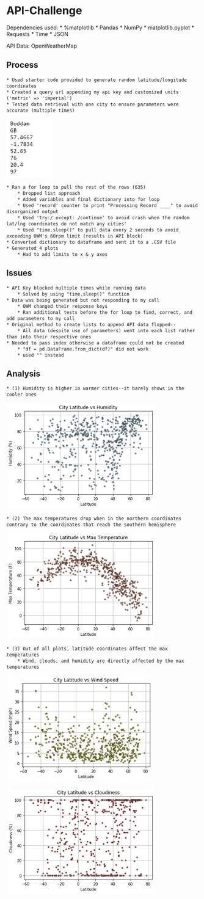 # API-Challenge

Dependencies used:
    * %matplotlib
    * Pandas
    * NumPy
    * matplotlib.pyplot
    * Requests
    * Time
    * JSON

API Data: OpenWeatherMap

## Process

    * Used starter code provided to generate random latitude/longitude coordinates
    * Created a query url appending my api key and customized units ('metric' => 'imperial')
    * Tested data retrieval with one city to ensure parameters were accurate (multiple times)

![Test](TestResponseOutput.png)

    * Ran a for loop to pull the rest of the rows (635)
        * Dropped list approach
        * Added variables and final dictionary into for loop
        * Used 'record' counter to print "Processing Record ____" to avoid disorganized output
        * Used 'try:/ except: /continue' to avoid crash when the random lat/lng coordinates do not match any cities'
        * Used "time.sleep()" to pull data every 2 seconds to avoid exceeding OWM's 60rpm limit (results in API block)
    * Converted dictionary to dataframe and sent it to a .CSV file
    * Generated 4 plots
        * Had to add limits to x & y axes

## Issues

    * API Key blocked multiple times while running data
        * Solved by using "time.sleep()" function
    * Data was being generated but not responding to my call
        * OWM changed their response keys
        * Ran additional tests before the for loop to find, correct, and add parameters to my call
    * Original method to create lists to append API data flopped--
        * All data (despite use of parameters) went into each list rather than into their respective ones
    * Needed to pass index otherwise a dataframe could not be created
        * "df = pd.DataFrame.from_dict(df)" did not work
        * used "" instead

## Analysis

    * (1) Humidity is higher in warmer cities--it barely shows in the cooler ones

![Humidity](LatvHum.png)

    * (2) The max temperatures drop when in the northern coordinates contrary to the coordinates that reach the southern hemisphere

![MaxTemp](LatvTemp.png)

    * (3) Out of all plots, latitude coordinates affect the max temperatures
        * Wind, clouds, and humidity are directly affected by the max temperatures

![Wind](LatvWind.png)

![Clouds](LatvClouds.png)

